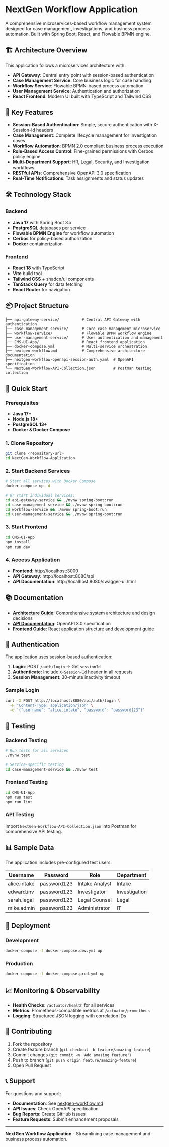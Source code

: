 # NextGen Workflow Application

A comprehensive microservices-based workflow management system designed for case management, investigations, and business process automation. Built with Spring Boot, React, and Flowable BPMN engine.

## 🏗️ Architecture Overview

This application follows a microservices architecture with:

- **API Gateway**: Central entry point with session-based authentication
- **Case Management Service**: Core business logic for case handling
- **Workflow Service**: Flowable BPMN-based process automation
- **User Management Service**: Authentication and authorization
- **React Frontend**: Modern UI built with TypeScript and Tailwind CSS

## 🚀 Key Features

- **Session-Based Authentication**: Simple, secure authentication with X-Session-Id headers
- **Case Management**: Complete lifecycle management for investigation cases
- **Workflow Automation**: BPMN 2.0 compliant business process execution
- **Role-Based Access Control**: Fine-grained permissions with Cerbos policy engine
- **Multi-Department Support**: HR, Legal, Security, and Investigation workflows
- **RESTful APIs**: Comprehensive OpenAPI 3.0 specification
- **Real-Time Notifications**: Task assignments and status updates

## 🛠️ Technology Stack

### Backend
- **Java 17** with Spring Boot 3.x
- **PostgreSQL** databases per service
- **Flowable BPMN Engine** for workflow automation
- **Cerbos** for policy-based authorization
- **Docker** containerization

### Frontend
- **React 18** with TypeScript
- **Vite** build tool
- **Tailwind CSS** + shadcn/ui components
- **TanStack Query** for data fetching
- **React Router** for navigation

## 📦 Project Structure

```
├── api-gateway-service/          # Central API Gateway with authentication
├── case-management-service/      # Core case management microservice
├── workflow-service/             # Flowable BPMN workflow engine
├── user-management-service/      # User authentication and management
├── CMS-UI-App/                   # React frontend application
├── docker-compose.yml            # Multi-service orchestration
├── nextgen-workflow.md           # Comprehensive architecture documentation
├── nextgen-workflow-openapi-session-auth.yaml  # OpenAPI specification
└── NextGen-Workflow-API-Collection.json        # Postman testing collection
```

## 🏁 Quick Start

### Prerequisites

- **Java 17+**
- **Node.js 18+**
- **PostgreSQL 13+**
- **Docker & Docker Compose**

### 1. Clone Repository

```bash
git clone <repository-url>
cd NextGen-Workflow-Application
```

### 2. Start Backend Services

```bash
# Start all services with Docker Compose
docker-compose up -d

# Or start individual services:
cd api-gateway-service && ./mvnw spring-boot:run
cd case-management-service && ./mvnw spring-boot:run
cd workflow-service && ./mvnw spring-boot:run
cd user-management-service && ./mvnw spring-boot:run
```

### 3. Start Frontend

```bash
cd CMS-UI-App
npm install
npm run dev
```

### 4. Access Application

- **Frontend**: http://localhost:3000
- **API Gateway**: http://localhost:8080/api
- **API Documentation**: http://localhost:8080/swagger-ui.html

## 📚 Documentation

- **[Architecture Guide](nextgen-workflow.md)**: Comprehensive system architecture and design decisions
- **[API Documentation](nextgen-workflow-openapi-session-auth.yaml)**: OpenAPI 3.0 specification
- **[Frontend Guide](CMS-UI-App/CLAUDE.md)**: React application structure and development guide

## 🔐 Authentication

The application uses session-based authentication:

1. **Login**: POST `/auth/login` → Get `sessionId`
2. **Authenticate**: Include `X-Session-Id` header in all requests
3. **Session Management**: 30-minute inactivity timeout

### Sample Login
```bash
curl -X POST http://localhost:8080/api/auth/login \
  -H "Content-Type: application/json" \
  -d '{"username": "alice.intake", "password": "password123"}'
```

## 🧪 Testing

### Backend Testing
```bash
# Run tests for all services
./mvnw test

# Service-specific testing
cd case-management-service && ./mvnw test
```

### Frontend Testing
```bash
cd CMS-UI-App
npm run test
npm run lint
```

### API Testing
Import `NextGen-Workflow-API-Collection.json` into Postman for comprehensive API testing.

## 📊 Sample Data

The application includes pre-configured test users:

| Username | Password | Role | Department |
|----------|----------|------|------------|
| alice.intake | password123 | Intake Analyst | Intake |
| edward.inv | password123 | Investigator | Investigation |
| sarah.legal | password123 | Legal Counsel | Legal |
| mike.admin | password123 | Administrator | IT |

## 🚀 Deployment

### Development
```bash
docker-compose -f docker-compose.dev.yml up
```

### Production
```bash
docker-compose -f docker-compose.prod.yml up
```

## 📈 Monitoring & Observability

- **Health Checks**: `/actuator/health` for all services
- **Metrics**: Prometheus-compatible metrics at `/actuator/prometheus`
- **Logging**: Structured JSON logging with correlation IDs

## 🤝 Contributing

1. Fork the repository
2. Create feature branch (`git checkout -b feature/amazing-feature`)
3. Commit changes (`git commit -m 'Add amazing feature'`)
4. Push to branch (`git push origin feature/amazing-feature`)
5. Open Pull Request

## 📞 Support

For questions and support:
- **Documentation**: See [nextgen-workflow.md](nextgen-workflow.md)
- **API Issues**: Check OpenAPI specification
- **Bug Reports**: Create GitHub issues
- **Feature Requests**: Submit enhancement proposals

---

**NextGen Workflow Application** - Streamlining case management and business process automation.
